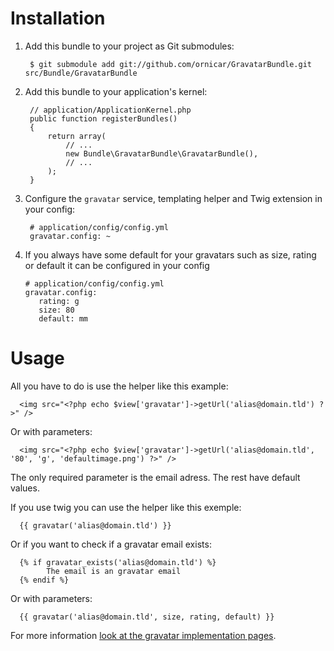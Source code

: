 Installation
============

  1. Add this bundle to your project as Git submodules:

          $ git submodule add git://github.com/ornicar/GravatarBundle.git src/Bundle/GravatarBundle


  2. Add this bundle to your application's kernel:

          // application/ApplicationKernel.php
          public function registerBundles()
          {
              return array(
                  // ...
                  new Bundle\GravatarBundle\GravatarBundle(),
                  // ...
              );
          }

  3. Configure the `gravatar` service, templating helper and Twig extension in your config:

          # application/config/config.yml
          gravatar.config: ~

  4. If you always have some default for your gravatars such as size, rating or default it can be configured in your config

         # application/config/config.yml
         gravatar.config:
            rating: g
            size: 80
            default: mm

Usage
=====

All you have to do is use the helper like this example:

      <img src="<?php echo $view['gravatar']->getUrl('alias@domain.tld') ?>" />

Or with parameters:

      <img src="<?php echo $view['gravatar']->getUrl('alias@domain.tld', '80', 'g', 'defaultimage.png') ?>" />

The only required parameter is the email adress. The rest have default values.

If you use twig you can use the helper like this exemple:

      {{ gravatar('alias@domain.tld') }}

Or if you want to check if a gravatar email exists: 

      {% if gravatar_exists('alias@domain.tld') %}
            The email is an gravatar email
      {% endif %}
      
Or with parameters:

      {{ gravatar('alias@domain.tld', size, rating, default) }}

For more information [look at the gravatar implementation pages][gravatar].

[gravatar]: http://en.gravatar.com/site/implement/
